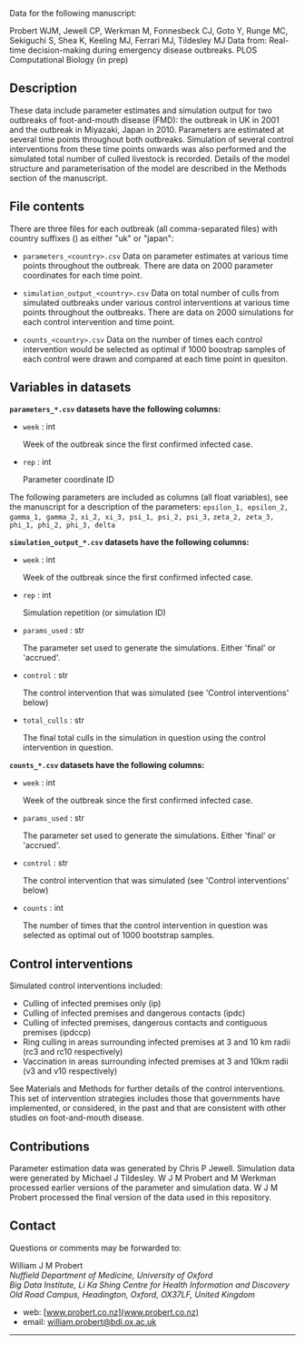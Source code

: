 Data for the following manuscript:

Probert WJM, Jewell CP, Werkman M, Fonnesbeck CJ, Goto Y, Runge MC, Sekiguchi S, Shea K, Keeling MJ, Ferrari MJ, Tildesley MJ Data from: Real-time decision-making during emergency disease outbreaks. PLOS Computational Biology (in prep)


Description
-----------

These data include parameter estimates and simulation output for two outbreaks of
foot-and-mouth disease (FMD): the outbreak in UK in 2001 and the outbreak in 
Miyazaki, Japan in 2010.  Parameters are estimated at several time points throughout
both outbreaks.  Simulation of several control interventions from these time points
onwards was also performed and the simulated total number of culled livestock is 
recorded.  Details of the model structure and parameterisation of the model are 
described in the Methods section of the manuscript.  


File contents
---------------

There are three files for each outbreak (all comma-separated files) with country 
suffixes (<country>) as either "uk" or "japan":

* `parameters_<country>.csv`
    Data on parameter estimates at various time points throughout the outbreak.  There are data on 2000 parameter coordinates for each time point.  

* `simulation_output_<country>.csv`
    Data on total number of culls from simulated outbreaks under various control
    interventions at various time points throughout the outbreaks.  There are data
    on 2000 simulations for each control intervention and time point.  

* `counts_<country>.csv`
    Data on the number of times each control intervention would be selected as
    optimal if 1000 boostrap samples of each control were drawn and compared at
    each time point in quesiton.  


Variables in datasets
---------------------

**`parameters_*.csv` datasets have the following columns:**

* `week` : int

    Week of the outbreak since the first confirmed infected case.  

* `rep` : int

    Parameter coordinate ID

The following parameters are included as columns (all float variables), see the 
manuscript for a description of the parameters:
`epsilon_1, epsilon_2, gamma_1, gamma_2,`
`xi_2, xi_3, psi_1, psi_2, psi_3,`
`zeta_2, zeta_3, phi_1, phi_2, phi_3, delta`


**`simulation_output_*.csv` datasets have the following columns:**

* `week` : int

    Week of the outbreak since the first confirmed infected case.  

* `rep` : int

    Simulation repetition (or simulation ID)

* `params_used` : str

    The parameter set used to generate the simulations.  Either 'final' or 'accrued'.  

* `control` : str

    The control intervention that was simulated (see 'Control interventions' below)

* `total_culls` : str

    The final total culls in the simulation in question using the control intervention
    in question.  


**`counts_*.csv` datasets have the following columns:**

* `week` : int

    Week of the outbreak since the first confirmed infected case.  

* `params_used` : str

    The parameter set used to generate the simulations.  Either 'final' or 'accrued'.  

* `control` : str

    The control intervention that was simulated (see 'Control interventions' below)

* `counts` : int

    The number of times that the control intervention in question was selected 
    as optimal out of 1000 bootstrap samples.  



Control interventions
---------------------

Simulated control interventions included: 

* Culling of infected premises only (ip)
* Culling of infected premises and dangerous contacts (ipdc)
* Culling of infected premises, dangerous contacts and contiguous premises (ipdccp)
* Ring culling in areas surrounding infected premises at 3 and 10 km radii (rc3 and rc10 respectively)
* Vaccination in areas surrounding infected premises at 3 and 10km radii (v3 and v10 respectively)

See Materials and Methods for further details of the control interventions.  This set of intervention strategies includes those that governments have implemented, or considered, in the past and that are consistent with other studies on foot-and-mouth 
disease.  


Contributions
---------------

Parameter estimation data was generated by Chris P Jewell.  Simulation data were 
generated by Michael J Tildesley.  W J M Probert and M Werkman processed earlier 
versions of the parameter and simulation data.  W J M Probert processed the 
final version of the data used in this repository.  


Contact
---------------

Questions or comments may be forwarded to:

William J M Probert <br>
*Nuffield Department of Medicine, University of Oxford* <br>
*Big Data Institute, Li Ka Shing Centre for Health Information and Discovery* <br>
*Old Road Campus, Headington, Oxford, OX37LF, United Kingdom* <br>

* web:    [www.probert.co.nz](www.probert.co.nz)
* email:  <william.probert@bdi.ox.ac.uk>

---------------
